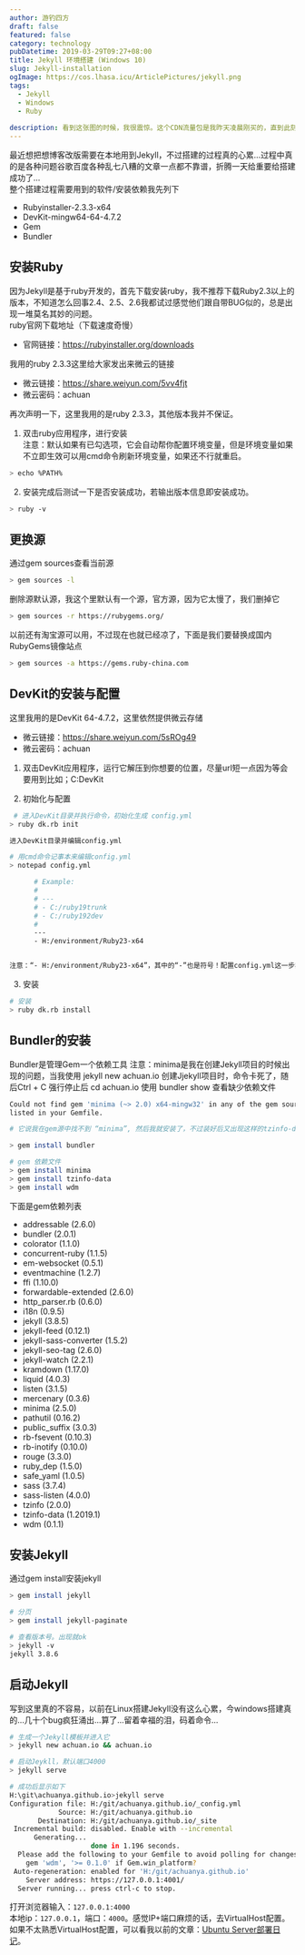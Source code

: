 ```yaml
---
author: 游钓四方
draft: false
featured: false
category: technology
pubDatetime: 2019-03-29T09:27+08:00
title: Jekyll 环境搭建 (Windows 10)
slug: Jekyll-installation
ogImage: https://cos.lhasa.icu/ArticlePictures/jekyll.png
tags:
  - Jekyll
  - Windows
  - Ruby
  
description: 看到这张图的时候，我很震惊。这个CDN流量包是我昨天凌晨刚买的，直到此刻才发现我的CDN流量被恶意盗刷了
---
```


最近想把想博客改版需要在本地用到Jekyll，不过搭建的过程真的心累...过程中真的是各种问题谷歌百度各种乱七八糟的文章一点都不靠谱，折腾一天给重要给搭建成功了...  
整个搭建过程需要用到的软件/安装依赖我先列下
 * Rubyinstaller-2.3.3-x64
 * DevKit-mingw64-64-4.7.2
 * Gem
 * Bundler

## 安装Ruby

因为Jekyll是基于ruby开发的，首先下载安装ruby，我不推荐下载Ruby2.3以上的版本，不知道怎么回事2.4、2.5、2.6我都试过感觉他们跟自带BUG似的，总是出现一堆莫名其妙的问题。  
ruby官网下载地址（下载速度奇慢）
 * 官网链接：https://rubyinstaller.org/downloads

我用的ruby 2.3.3这里给大家发出来微云的链接
 * 微云链接：https://share.weiyun.com/5vv4fjt
 * 微云密码：achuan

再次声明一下，这里我用的是ruby 2.3.3，其他版本我并不保证。
 1. 双击ruby应用程序，进行安装  
 注意：默认如果有已勾选项，它会自动帮你配置环境变量，但是环境变量如果不立即生效可以用cmd命令刷新环境变量，如果还不行就重启。

```bash
> echo %PATH%
```

  2. 安装完成后测试一下是否安装成功，若输出版本信息即安装成功。

```bash
> ruby -v
```
## 更换源
通过gem sources查看当前源

```bash
> gem sources -l
```

删除源默认源，我这个里默认有一个源，官方源，因为它太慢了，我们删掉它

```bash
> gem sources -r https://rubygems.org/
```

以前还有淘宝源可以用，不过现在也就已经凉了，下面是我们要替换成国内RubyGems镜像站点

```bash
> gem sources -a https://gems.ruby-china.com
```

## DevKit的安装与配置
这里我用的是DevKit 64-4.7.2，这里依然提供微云存储
 * 微云链接：https://share.weiyun.com/5sROg49
 * 微云密码：achuan
 1. 双击DevKit应用程序，运行它解压到你想要的位置，尽量url短一点因为等会要用到比如；C:DevKit  

 2. 初始化与配置

```bash
 # 进入DevKit目录并执行命令，初始化生成 config.yml
> ruby dk.rb init

进入DevKit目录并编辑config.yml

# 用cmd命令记事本来编辑config.yml
> notepad config.yml

      # Example:
      #
      # ---
      # - C:/ruby19trunk
      # - C:/ruby192dev
      #
      ---
      - H:/environment/Ruby23-x64


注意：“- H:/environment/Ruby23-x64”，其中的“-”也是符号！配置config.yml这一步非常重要，还请您仔细检查！
```

 3. 安装

```bash
# 安装
> ruby dk.rb install
```

## Bundler的安装
Bundler是管理Gem一个依赖工具
注意：minima是我在创建Jekyll项目的时候出现的问题，当我使用 jekyll new achuan.io 创建Jjekyll项目时，命令卡死了，随后Ctrl + C 强行停止后 cd achuan.io 使用 bundler show 查看缺少依赖文件

```bash
Could not find gem 'minima (~> 2.0) x64-mingw32' in any of the gem sources
listed in your Gemfile.

# 它说我在gem源中找不到 “minima”, 然后我就安装了，不过装好后又出现这样的tzinfo-data和wdm...提前列出以防大家走弯路。

> gem install bundler

# gem 依赖文件
> gem install minima
> gem install tzinfo-data
> gem install wdm
```

 下面是gem依赖列表

  * addressable (2.6.0)  
  * bundler (2.0.1)  
  * colorator (1.1.0)  
  * concurrent-ruby (1.1.5)
  * em-websocket (0.5.1)
  * eventmachine (1.2.7)
  * ffi (1.10.0)
  * forwardable-extended (2.6.0)
  * http_parser.rb (0.6.0)
  * i18n (0.9.5)
  * jekyll (3.8.5)
  * jekyll-feed (0.12.1)
  * jekyll-sass-converter (1.5.2)
  * jekyll-seo-tag (2.6.0)
  * jekyll-watch (2.2.1)
  * kramdown (1.17.0)
  * liquid (4.0.3)
  * listen (3.1.5)
  * mercenary (0.3.6)
  * minima (2.5.0)
  * pathutil (0.16.2)
  * public_suffix (3.0.3)
  * rb-fsevent (0.10.3)
  * rb-inotify (0.10.0)
  * rouge (3.3.0)
  * ruby_dep (1.5.0)
  * safe_yaml (1.0.5)
  * sass (3.7.4)
  * sass-listen (4.0.0)
  * tzinfo (2.0.0)
  * tzinfo-data (1.2019.1)
  * wdm (0.1.1)

## 安装Jekyll
通过gem install安装jekyll

```bash
> gem install jekyll

# 分页
> gem install jekyll-paginate

# 查看版本号。出现就ok
> jekyll -v
jekyll 3.8.6
```

## 启动Jekyll
写到这里真的不容易，以前在Linux搭建Jekyll没有这么心累，今windows搭建真的...几十个bug疯狂涌出...算了...留着幸福的泪，码着命令...

```bash
# 生成一个Jekyll模板并进入它
> jekyll new achuan.io && achuan.io

# 启动Jeykll，默认端口4000
> jekyll serve

# 成功后显示如下
H:\git\achuanya.github.io>jekyll serve
Configuration file: H:/git/achuanya.github.io/_config.yml
            Source: H:/git/achuanya.github.io
       Destination: H:/git/achuanya.github.io/_site
 Incremental build: disabled. Enable with --incremental
      Generating...
                    done in 1.196 seconds.
  Please add the following to your Gemfile to avoid polling for changes:
    gem 'wdm', '>= 0.1.0' if Gem.win_platform?
 Auto-regeneration: enabled for 'H:/git/achuanya.github.io'
    Server address: https://127.0.0.1:4001/
  Server running... press ctrl-c to stop.
```

打开浏览器输入：`127.0.0.1:4000`<br>
本地ip：`127.0.0.1`，端口：`4000`。感觉IP+端口麻烦的话，去VirtualHost配置。<br>
如果不太熟悉VirtualHost配置，可以看我以前的文章：[Ubuntu Server部署日记](https://lhasa.icu/2018-11-08-Ubuntu-Deployment.html 'Ubuntu Server部署日记')。